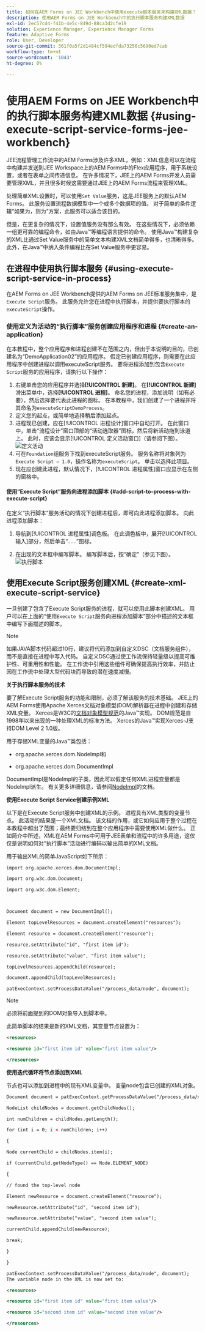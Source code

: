 ```yaml
---
title: 如何在AEM Forms on JEE Workbench中使用execute脚本服务来构建XML数据？
description: 使用AEM Forms on JEE Workbench中的执行脚本服务构建XML数据
exl-id: 2ec57cd4-f41b-4e5c-849d-88ca3d2cfe19
solution: Experience Manager, Experience Manager Forms
feature: Adaptive Forms
role: User, Developer
source-git-commit: 361f0a5f2d1484cf594edfda73250c5690ed7cab
workflow-type: tm+mt
source-wordcount: '1043'
ht-degree: 0%

---
```


# 使用AEM Forms on JEE Workbench中的执行脚本服务构建XML数据 {#using-execute-script-service-forms-jee-workbench}

JEE流程管理工作流中的AEM Forms涉及许多XML，例如：XML信息可以在流程中构建并发送到JEE Workspace上的AEM Forms中的Flex应用程序，用于系统设置，或者在表单之间传递信息。 在许多情况下，JEE上的AEM Forms开发人员需要管理XML，并且很多时候这需要通过JEE上的AEM Forms流程来管理XML。

处理简单XML设置时，可以使用`Set Value`服务，这是JEE服务上的默认AEM Forms。 此服务设置流程数据模型中一个或多个数据项的值。 对于简单的条件逻辑“如果为，则为”方案，此服务可以适合该目的。

但是，在更复杂的情况下，设置值服务没有那么有效。 在这些情况下，必须依赖一组更可靠的编程命令，如由Java™等编程语言提供的命令。 使用Java™构建复杂的XML比通过Set Value服务中的简单文本构建XML文档简单得多，也清晰得多。 此外，在Java™中纳入条件编程比在Set Value服务中更容易。

## 在进程中使用执行脚本服务 {#using-execute-script-service-in-process}

在AEM Forms on JEE Workbench提供的AEM Forms on JEE标准服务集中，是`Execute Script`服务。 此服务允许您在进程中执行脚本，并提供要执行脚本的`executeScript`操作。

### 使用定义为活动的“执行脚本”服务创建应用程序和进程 {#create-an-application}

在本教程中，整个应用程序和进程创建不在范围之内，但出于本说明的目的，已创建名为“DemoApplication02”的应用程序。 假定已创建应用程序，则需要在此应用程序中创建进程以调用executeScript服务。 要将进程添加到包含`Execute Script`服务的应用程序，请执行以下操作：

1. 右键单击您的应用程序并选择&#x200B;**[!UICONTROL 新建]**。 在&#x200B;**[!UICONTROL 新建]**&#x200B;滑出菜单中，选择&#x200B;**[!UICONTROL 进程]**。 命名您的进程，添加说明（如有必要），然后选择要代表此进程的图标。 在本教程中，我们创建了一个进程并将其命名为`executeScriptDemoProcess`。
1. 定义您的起点，或简单地选择稍后添加起点。
1. 进程现已创建，应在[!UICONTROL 进程设计]窗口中自动打开。 在此窗口中，单击“流程设计”窗口顶部的“活动选取器”图标，然后将新活动拖到泳道上。 此时，应该会显示[!UICONTROL 定义活动窗口]（请参阅下图）。
   ![定义活动](assets/define-activity.jpg)
1. 可在`Foundation`组服务下找到executeScript服务。 服务名称将对象列为`Execute Script – 1.0`，操作名称为`executeScript`。 单击以选择此项目。
1. 现在应创建此进程，默认情况下，[!UICONTROL 进程属性]窗口应显示在左侧的窗格中。

#### 使用“Execute Script”服务向进程添加脚本 {#add-script-to-process-with-execute-script}

在定义“执行脚本”服务活动的情况下创建进程后，即可向此进程添加脚本。 向此进程添加脚本：

1. 导航到[!UICONTROL 进程属性]调色板。 在此调色板中，展开[!UICONTROL 输入]部分，然后单击“……”图标。

1. 在出现的文本框中编写脚本。 编写脚本后，按“确定”（参见下图）。
   ![执行脚本](assets/execute-script.jpg)

## 使用Execute Script服务创建XML {#create-xml-execute-script-service}

一旦创建了包含了Execute Script服务的进程，就可以使用此脚本创建XML。 用户可以在上面的“使用`Execute Script`服务向进程添加脚本”部分中描述的文本框中编写下面描述的脚本。

>[!NOTE]
>
> 如果JAVA脚本代码超过10行，建议将代码添加到自定义DSC（文档服务组件），而不是直接在进程中写入代码。 自定义DSC通过使工作流保持轻量级以提高可维护性、可重用性和性能。 在工作流中引用这些组件可确保提高执行效率，并防止因在工作流中处理大型代码块而导致的潜在速度减慢。


**关于执行脚本服务的技术**

要了解Execute Script服务的功能和限制，必须了解该服务的技术基础。 JEE上的AEM Forms使用Apache Xerces文档对象模型(DOM)解析器在进程中创建和存储XML变量。 Xerces是W3C的[文档对象模型规范](https://dom.spec.whatwg.org/)的Java™实现。 DOM规范是自1998年以来出现的一种处理XML的标准方法。 Xerces的Java™实现Xerces-J支持DOM Level 2 1.0版。

用于存储XML变量的Java™类包括：

* org.apache.xerces.dom.NodeImpl和

* org.apache.xerces.dom.DocumentImpl

DocumentImpl是NodeImpl的子类，因此可以假定任何XML进程变量都是NodeImpl派生。 有关更多详细信息，请参阅[NodeImpl](https://xerces.apache.org/xerces-j/apiDocs/org/apache/xerces/dom/NodeImpl.html)的文档。

**使用Execute Script Service创建示例XML**

以下是在Execute Script服务中创建XML的示例。 进程具有XML类型的变量节点。 此活动的结果是一个XML文档。 该文档的作用，或它如何应用于整个过程在本教程中超出了范围；最终要归结到在整个应用程序中需要使用XML做什么。 正如简介中所述，XML在AEM Forms中可用于JEE表单和流程中的许多用途，这仅仅是说明如何对“执行脚本”活动进行编码以输出简单的XML文档。

用于输出XML的简单JavaScript如下所示：

```xml
import org.apache.xerces.dom.DocumentImpl;

import org.w3c.dom.Document;

import org.w3c.dom.Element;



Document document = new DocumentImpl();

Element topLevelResources = document.createElement("resources");

Element resource = document.createElement("resource");

resource.setAttribute("id", "first item id");

resource.setAttribute("value", "first item value");

topLevelResources.appendChild(resource);

document.appendChild(topLevelResources);

patExecContext.setProcessDataValue("/process_data/node", document);
```

>[!NOTE]
>
>必须将前面提到的DOM对象导入到脚本中。

此简单脚本的结果是新的XML文档，其变量节点设置为：

```xml
<resources>

<resource id="first item id" value="first item value"/>

</resources>
```

**使用迭代循环将节点添加到XML**

节点也可以添加到进程中的现有XML变量中。 变量node包含已创建的XML对象。

```xml
Document document = patExecContext.getProcessDataValue("/process_data/node");

NodeList childNodes = document.getChildNodes();

int numChildren = childNodes.getLength();

for (int i = 0; i < numChildren; i++)

{

Node currentChild = childNodes.item(i);

if (currentChild.getNodeType() == Node.ELEMENT_NODE)

{

// found the top-level node

Element newResource = document.createElement("resource");

newResource.setAttribute("id", "second item id");

newResource.setAttribute("value", "second item value");

currentChild.appendChild(newResource);

break;

}

}

patExecContext.setProcessDataValue("/process_data/node", document);
The variable node in the XML is now set to:

<resources> 

<resource id="first item id" value="first item value"/> 

<resource id="second item id" value="second item value"/> 

</resources>
```
